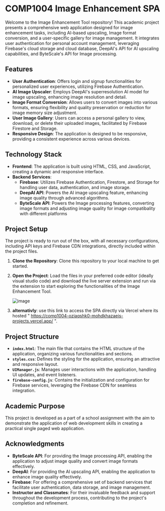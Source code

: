 # COMP1004 Image Enhancement SPA

Welcome to the Image Enhancement Tool repository! This academic project presents a comprehensive web application designed for image enhancement tasks, including AI-based upscaling, Image format conversion, and a user-specific gallery for image management. It integrates user authentication for personal account management, leveraging Firebase's cloud storage and cloud database, DeepAI's API for AI upscaling capabilities, and ByteScale's API for Image processing.

## Features

- **User Authentication**: Offers login and signup functionalities for personalized user experiences, utilizing Firebase Authentication.
- **AI Image Upscaler**: Employs DeepAI's superresolution AI model for image upscaling, enhancing image resolution and detail.
- **Image Format Conversion**: Allows users to convert images into various formats, ensuring flexibility and quality preservation or reduction for image memory size adjustment.
- **User Image Gallery**: Users can access a personal gallery to view, download, or delete their uploaded images, facilitated by Firebase Firestore and Storage.
- **Responsive Design**: The application is designed to be responsive, providing a consistent experience across various devices.

## Technology Stack

- **Frontend**: The application is built using HTML, CSS, and JavaScript, creating a dynamic and responsive interface.
- **Backend Services**:
  - **Firebase**: Utilizes Firebase Authentication, Firestore, and Storage for handling user data, authentication, and image storage.
  - **DeepAI API**: Powers the AI image upscaling feature, enhancing image quality through advanced algorithms.
  - **ByteScale API**: Powers the Image processing features, converting image formats and adjusting image quality for image compatibality with different platforms

## Project Setup

The project is ready to run out of the box, with all necessary configurations, including API keys and Firebase CDN integrations, directly included within the project files.

1. **Clone the Repository**: Clone this repository to your local machine to get started.
2. **Open the Project**: Load the files in your preferred code editor (ideally visual studio code) and download the live server extension and run via the extension to start exploring the functionalities of the Image Enhancement Tool.
   
    ![image](https://github.com/mohdkhazaei/Comp1004/assets/105325272/804041f7-a86b-41da-933d-20ec45c21454)
   
4. **alternativly**: use this link to access the SPA directly via Vercel where its hosted " https://comp1004-oziaqshk0-mohdkhazaeis-projects.vercel.app/ ".

## Project Structure

- **`index.html`**: The main file that contains the HTML structure of the application, organizing various functionalities and sections.
- **`styles.css`**: Defines the styling for the application, ensuring an attractive and responsive layout.
- **`UIManager.js`**: Manages user interactions with the application, handling UI updates, and event listeners.
- **`firebase-config.js`**: Contains the initialization and configuration for Firebase services, leveraging the Firebase CDN for seamless integration.

## Academic Purpose

This project is developed as a part of a school assignment with the aim to demonstrate the application of web development skills in creating a practical single paged web application.

## Acknowledgments

- **ByteScale API**: For providing the Image processing API, enabling the application to adjust image quality and convert image formats effectively.
- **DeepAI**: For providing the AI upscaling API, enabling the application to enhance image quality effectively.
- **Firebase**: For offering a comprehensive set of backend services that facilitate user authentication, data storage, and image management.
- **Instructor and Classmates**: For their invaluable feedback and support throughout the development process, contributing to the project's completion and refinement.

